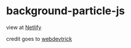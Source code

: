 # background-particle-js
view at
[Netlify](https://particlebackground.netlify.com/)

credit goes to 
[webdevtrick](https://webdevtrick.com/canvas-particle-animation/)
